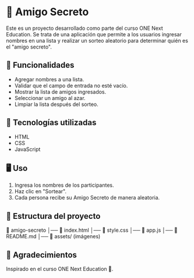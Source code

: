 # 🎁 Amigo Secreto  

Este es un proyecto desarrollado como parte del curso ONE Next Education. Se trata de una aplicación que permite a los usuarios ingresar nombres en una lista y realizar un sorteo aleatorio para determinar quién es el "amigo secreto".  

## 🚀 Funcionalidades  
- Agregar nombres a una lista.  
- Validar que el campo de entrada no esté vacío.  
- Mostrar la lista de amigos ingresados.  
- Seleccionar un amigo al azar.  
- Limpiar la lista después del sorteo.  

## 📌 Tecnologías utilizadas  
- HTML  
- CSS  
- JavaScript  

## 🖥️ Uso
1. Ingresa los nombres de los participantes.
2. Haz clic en "Sortear".
3. Cada persona recibe su Amigo Secreto de manera aleatoria. 

## 📁 Estructura del proyecto  
📂 amigo-secreto
│── 📄 index.html
│── 🎨 style.css
│── 🎲 app.js
│── 📜 README.md
│── 📁 assets/ (imágenes)

## 🙌 Agradecimientos
Inspirado en el curso ONE Next Education 🚀.
